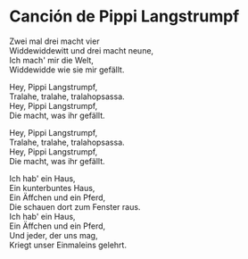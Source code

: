 # Canción de Pippi Langstrumpf

Zwei mal drei macht vier <br>
Widdewiddewitt und drei macht neune, <br>
Ich mach' mir die Welt, <br>
Widdewidde wie sie mir gefällt. <br>

Hey, Pippi Langstrumpf, <br>
Tralahe, tralahe, tralahopsassa. <br>
Hey, Pippi Langstrumpf, <br>
Die macht, was ihr gefällt. <br>

Hey, Pippi Langstrumpf, <br>
Tralahe, tralahe, tralahopsassa. <br>
Hey, Pippi Langstrumpf, <br>
Die macht, was ihr gefällt. <br>

Ich hab' ein Haus, <br>
Ein kunterbuntes Haus, <br>
Ein Äffchen und ein Pferd, <br>
Die schauen dort zum Fenster raus.<br>
Ich hab' ein Haus, <br>
Ein Äffchen und ein Pferd, <br>
Und jeder, der uns mag, <br>
Kriegt unser Einmaleins gelehrt. <br>
